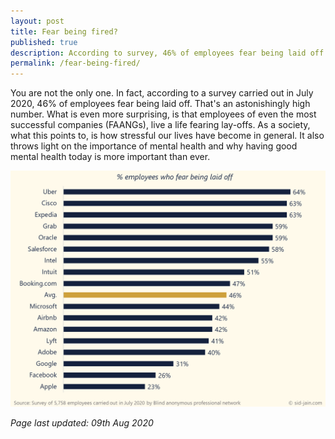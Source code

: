 ```yaml
---
layout: post
title: Fear being fired?
published: true
description: According to survey, 46% of employees fear being laid off. This throws light on the importance of mental health.
permalink: /fear-being-fired/
---
```


You are not the only one. In fact, according to a survey carried out in July 2020, 46% of employees fear being laid off. That's an astonishingly high number. What is even more surprising, is that employees of even the most successful companies (FAANGs), live a life fearing lay-offs. As a society, what this points to, is how stressful our lives have become in general. It also throws light on the importance of mental health and why having good mental health today is more important than ever.

![% employees who fear being laid off](/assets/img/Pct-employees-who-fear-being-laid-off.png)

*Page last updated: 09th Aug 2020* 